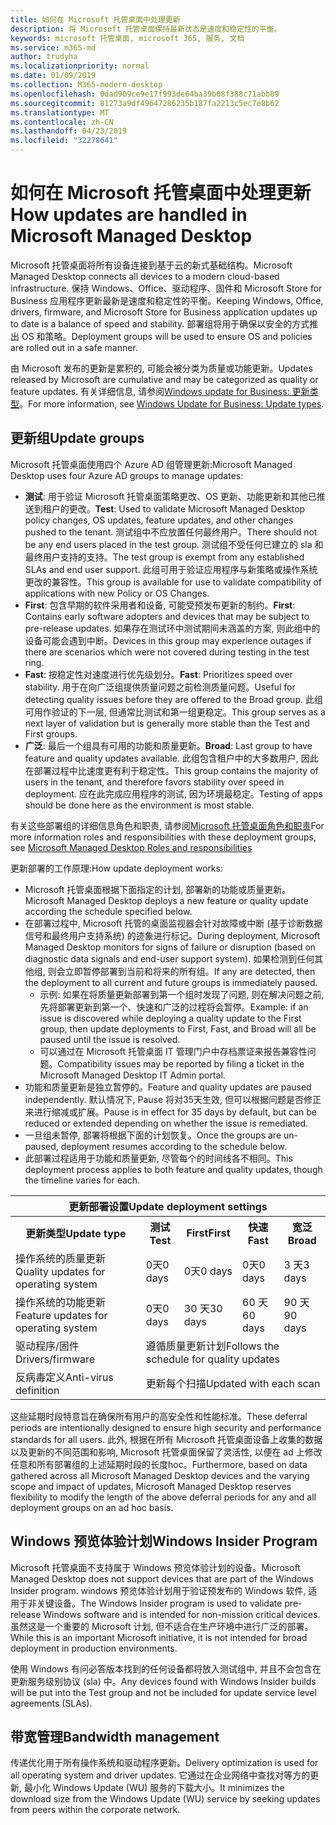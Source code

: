 ```yaml
---
title: 如何在 Microsoft 托管桌面中处理更新
description: 将 Microsoft 托管桌面保持最新状态是速度和稳定性的平衡。
keywords: microsoft 托管桌面, microsoft 365, 服务, 文档
ms.service: m365-md
author: trudyha
ms.localizationpriority: normal
ms.date: 01/09/2019
ms.collection: M365-modern-desktop
ms.openlocfilehash: 0dad909ce9e17f993de64ba39b08f388c71abb89
ms.sourcegitcommit: 81273a9df49647286235b187fa2213c5ec7e8b62
ms.translationtype: MT
ms.contentlocale: zh-CN
ms.lasthandoff: 04/23/2019
ms.locfileid: "32278641"
---
```

# <a name="how-updates-are-handled-in-microsoft-managed-desktop"></a><span data-ttu-id="f5561-104">如何在 Microsoft 托管桌面中处理更新</span><span class="sxs-lookup"><span data-stu-id="f5561-104">How updates are handled in Microsoft Managed Desktop</span></span>


<!--This topic is the target for a "Learn more" link in the Admin Portal (aka.ms/update-rings); do not delete.-->

<!--Update management -->

<span data-ttu-id="f5561-105">Microsoft 托管桌面将所有设备连接到基于云的新式基础结构。</span><span class="sxs-lookup"><span data-stu-id="f5561-105">Microsoft Managed Desktop connects all devices to a modern cloud-based infrastructure.</span></span> <span data-ttu-id="f5561-106">保持 Windows、Office、驱动程序、固件和 Microsoft Store for Business 应用程序更新最新是速度和稳定性的平衡。</span><span class="sxs-lookup"><span data-stu-id="f5561-106">Keeping Windows, Office, drivers, firmware, and Microsoft Store for Business application updates up to date is a balance of speed and stability.</span></span> <span data-ttu-id="f5561-107">部署组将用于确保以安全的方式推出 OS 和策略。</span><span class="sxs-lookup"><span data-stu-id="f5561-107">Deployment groups will be used to ensure OS and policies are rolled out in a safe manner.</span></span> 

<span data-ttu-id="f5561-108">由 Microsoft 发布的更新是累积的, 可能会被分类为质量或功能更新。</span><span class="sxs-lookup"><span data-stu-id="f5561-108">Updates released by Microsoft are cumulative and may be categorized as quality or feature updates.</span></span>
<span data-ttu-id="f5561-109">有关详细信息, 请参阅[Windows update for Business: 更新类型](https://docs.microsoft.com/windows/deployment/update/waas-manage-updates-wufb#update-types)。</span><span class="sxs-lookup"><span data-stu-id="f5561-109">For more information, see [Windows Update for Business: Update types](https://docs.microsoft.com/windows/deployment/update/waas-manage-updates-wufb#update-types).</span></span> 

## <a name="update-groups"></a><span data-ttu-id="f5561-110">更新组</span><span class="sxs-lookup"><span data-stu-id="f5561-110">Update groups</span></span>

<span data-ttu-id="f5561-111">Microsoft 托管桌面使用四个 Azure AD 组管理更新:</span><span class="sxs-lookup"><span data-stu-id="f5561-111">Microsoft Managed Desktop uses four Azure AD groups to manage updates:</span></span>

- <span data-ttu-id="f5561-112">**测试**: 用于验证 Microsoft 托管桌面策略更改、OS 更新、功能更新和其他已推送到租户的更改。</span><span class="sxs-lookup"><span data-stu-id="f5561-112">**Test**: Used to validate Microsoft Managed Desktop policy changes, OS updates, feature updates, and other changes pushed to the tenant.</span></span> <span data-ttu-id="f5561-113">测试组中不应放置任何最终用户。</span><span class="sxs-lookup"><span data-stu-id="f5561-113">There should not be any end users placed in the test group.</span></span> <span data-ttu-id="f5561-114">测试组不受任何已建立的 sla 和最终用户支持的支持。</span><span class="sxs-lookup"><span data-stu-id="f5561-114">The test group is exempt from any established SLAs and end user support.</span></span> <span data-ttu-id="f5561-115">此组可用于验证应用程序与新策略或操作系统更改的兼容性。</span><span class="sxs-lookup"><span data-stu-id="f5561-115">This group is available for use to validate compatibility of applications with new Policy or OS Changes.</span></span>  
- <span data-ttu-id="f5561-116">**First**: 包含早期的软件采用者和设备, 可能受预发布更新的制约。</span><span class="sxs-lookup"><span data-stu-id="f5561-116">**First**: Contains early software adopters and devices that may be subject to pre-release updates.</span></span> <span data-ttu-id="f5561-117">如果存在测试环中测试期间未涵盖的方案, 则此组中的设备可能会遇到中断。</span><span class="sxs-lookup"><span data-stu-id="f5561-117">Devices in this group may experience outages if there are scenarios which were not covered during testing in the test ring.</span></span>
- <span data-ttu-id="f5561-118">**Fast**: 按稳定性对速度进行优先级划分。</span><span class="sxs-lookup"><span data-stu-id="f5561-118">**Fast**: Prioritizes speed over stability.</span></span> <span data-ttu-id="f5561-119">用于在向广泛组提供质量问题之前检测质量问题。</span><span class="sxs-lookup"><span data-stu-id="f5561-119">Useful for detecting quality issues before they are offered to the Broad group.</span></span> <span data-ttu-id="f5561-120">此组可用作验证的下一层, 但通常比测试和第一组更稳定。</span><span class="sxs-lookup"><span data-stu-id="f5561-120">This group serves as a next layer of validation but is generally more stable than the Test and First groups.</span></span> 
- <span data-ttu-id="f5561-121">**广泛**: 最后一个组具有可用的功能和质量更新。</span><span class="sxs-lookup"><span data-stu-id="f5561-121">**Broad**: Last group to have feature and quality updates available.</span></span> <span data-ttu-id="f5561-122">此组包含租户中的大多数用户, 因此在部署过程中比速度更有利于稳定性。</span><span class="sxs-lookup"><span data-stu-id="f5561-122">This group contains the majority of users in the tenant, and therefore favors stability over speed in deployment.</span></span> <span data-ttu-id="f5561-123">应在此完成应用程序的测试, 因为环境最稳定。</span><span class="sxs-lookup"><span data-stu-id="f5561-123">Testing of apps should be done here as the environment is most stable.</span></span> 

<span data-ttu-id="f5561-124">有关这些部署组的详细信息角色和职责, 请参阅[Microsoft 托管桌面角色和职责](../intro/roles-and-responsibilities.md)</span><span class="sxs-lookup"><span data-stu-id="f5561-124">For more information roles and responsibilities with these deployment groups, see [Microsoft Managed Desktop Roles and responsibilities](../intro/roles-and-responsibilities.md)</span></span>

<span data-ttu-id="f5561-125">更新部署的工作原理:</span><span class="sxs-lookup"><span data-stu-id="f5561-125">How update deployment works:</span></span>
- <span data-ttu-id="f5561-126">Microsoft 托管桌面根据下面指定的计划, 部署新的功能或质量更新。</span><span class="sxs-lookup"><span data-stu-id="f5561-126">Microsoft Managed Desktop deploys a new feature or quality update according the schedule specified below.</span></span>
- <span data-ttu-id="f5561-127">在部署过程中, Microsoft 托管的桌面监视器会针对故障或中断 (基于诊断数据信号和最终用户支持系统) 的迹象进行标记。</span><span class="sxs-lookup"><span data-stu-id="f5561-127">During deployment, Microsoft Managed Desktop monitors for signs of failure or disruption (based on diagnostic data signals and end-user support system).</span></span> <span data-ttu-id="f5561-128">如果检测到任何其他组, 则会立即暂停部署到当前和将来的所有组。</span><span class="sxs-lookup"><span data-stu-id="f5561-128">If any are detected, then the deployment to all current and future groups is immediately paused.</span></span>
    - <span data-ttu-id="f5561-129">示例: 如果在将质量更新部署到第一个组时发现了问题, 则在解决问题之前, 先将部署更新到第一个、快速和广泛的过程将会暂停。</span><span class="sxs-lookup"><span data-stu-id="f5561-129">Example: if an issue is discovered while deploying a quality update to the First group, then update deployments to First, Fast, and Broad will all be paused until the issue is resolved.</span></span>
    - <span data-ttu-id="f5561-130">可以通过在 Microsoft 托管桌面 IT 管理门户中存档票证来报告兼容性问题。</span><span class="sxs-lookup"><span data-stu-id="f5561-130">Compatibility issues may be reported by filing a ticket in the Microsoft Managed Desktop IT Admin portal.</span></span>
- <span data-ttu-id="f5561-131">功能和质量更新是独立暂停的。</span><span class="sxs-lookup"><span data-stu-id="f5561-131">Feature and quality updates are paused independently.</span></span> <span data-ttu-id="f5561-132">默认情况下, Pause 将对35天生效, 但可以根据问题是否修正来进行缩减或扩展。</span><span class="sxs-lookup"><span data-stu-id="f5561-132">Pause is in effect for 35 days by default, but can be reduced or extended depending on whether the issue is remediated.</span></span>
- <span data-ttu-id="f5561-133">一旦组未暂停, 部署将根据下面的计划恢复。</span><span class="sxs-lookup"><span data-stu-id="f5561-133">Once the groups are un-paused, deployment resumes according to the schedule below.</span></span>
- <span data-ttu-id="f5561-134">此部署过程适用于功能和质量更新, 尽管每个的时间线各不相同。</span><span class="sxs-lookup"><span data-stu-id="f5561-134">This deployment process applies to both feature and quality updates, though the timeline varies for each.</span></span>

<table>
<tr><th colspan="5"><span data-ttu-id="f5561-135">更新部署设置</span><span class="sxs-lookup"><span data-stu-id="f5561-135">Update deployment settings</span></span></th></tr>
<tr><th><span data-ttu-id="f5561-136">更新类型</span><span class="sxs-lookup"><span data-stu-id="f5561-136">Update type</span></span></th><th><span data-ttu-id="f5561-137">测试</span><span class="sxs-lookup"><span data-stu-id="f5561-137">Test</span></span></th><th><span data-ttu-id="f5561-138">First</span><span class="sxs-lookup"><span data-stu-id="f5561-138">First</span></span></th><th><span data-ttu-id="f5561-139">快速</span><span class="sxs-lookup"><span data-stu-id="f5561-139">Fast</span></span></th><th><span data-ttu-id="f5561-140">宽泛</span><span class="sxs-lookup"><span data-stu-id="f5561-140">Broad</span></span></th></tr>
<tr><td><span data-ttu-id="f5561-141">操作系统的质量更新</span><span class="sxs-lookup"><span data-stu-id="f5561-141">Quality updates for operating system</span></span></td><td><span data-ttu-id="f5561-142">0天</span><span class="sxs-lookup"><span data-stu-id="f5561-142">0 days</span></span></td><td><span data-ttu-id="f5561-143">0天</span><span class="sxs-lookup"><span data-stu-id="f5561-143">0 days</span></span></td><td><span data-ttu-id="f5561-144">0天</span><span class="sxs-lookup"><span data-stu-id="f5561-144">0 days</span></span></td><td><span data-ttu-id="f5561-145">3 天</span><span class="sxs-lookup"><span data-stu-id="f5561-145">3 days</span></span></td></tr>
<tr><td><span data-ttu-id="f5561-146">操作系统的功能更新</span><span class="sxs-lookup"><span data-stu-id="f5561-146">Feature updates for operating system</span></span></td><td><span data-ttu-id="f5561-147">0天</span><span class="sxs-lookup"><span data-stu-id="f5561-147">0 days</span></span></td><td><span data-ttu-id="f5561-148">30 天</span><span class="sxs-lookup"><span data-stu-id="f5561-148">30 days</span></span></td><td><span data-ttu-id="f5561-149">60 天</span><span class="sxs-lookup"><span data-stu-id="f5561-149">60 days</span></span></td><td><span data-ttu-id="f5561-150">90 天</span><span class="sxs-lookup"><span data-stu-id="f5561-150">90 days</span></span></td></tr>
<tr><td><span data-ttu-id="f5561-151">驱动程序/固件</span><span class="sxs-lookup"><span data-stu-id="f5561-151">Drivers/firmware</span></span></td><td colspan="4"><span data-ttu-id="f5561-152">遵循质量更新计划</span><span class="sxs-lookup"><span data-stu-id="f5561-152">Follows the schedule for quality updates</span></span></td></tr>
<tr><td><span data-ttu-id="f5561-153">反病毒定义</span><span class="sxs-lookup"><span data-stu-id="f5561-153">Anti-virus definition</span></span></td><td colspan="4"><span data-ttu-id="f5561-154">更新每个扫描</span><span class="sxs-lookup"><span data-stu-id="f5561-154">Updated with each scan</span></span></td></tr>
</table>

<span data-ttu-id="f5561-155">这些延期时段特意旨在确保所有用户的高安全性和性能标准。</span><span class="sxs-lookup"><span data-stu-id="f5561-155">These deferral periods are intentionally designed to ensure high security and performance standards for all users.</span></span> <span data-ttu-id="f5561-156">此外, 根据在所有 Microsoft 托管桌面设备上收集的数据以及更新的不同范围和影响, Microsoft 托管桌面保留了灵活性, 以便在 ad 上修改任意和所有部署组的上述延期时段的长度hoc。</span><span class="sxs-lookup"><span data-stu-id="f5561-156">Furthermore, based on data gathered across all Microsoft Managed Desktop devices and the varying scope and impact of updates, Microsoft Managed Desktop reserves flexibility to modify the length of the above deferral periods for any and all deployment groups on an ad hoc basis.</span></span>

## <a name="windows-insider-program"></a><span data-ttu-id="f5561-157">Windows 预览体验计划</span><span class="sxs-lookup"><span data-stu-id="f5561-157">Windows Insider Program</span></span>

<span data-ttu-id="f5561-158">Microsoft 托管桌面不支持属于 Windows 预览体验计划的设备。</span><span class="sxs-lookup"><span data-stu-id="f5561-158">Microsoft Managed Desktop does not support devices that are part of the Windows Insider program.</span></span> <span data-ttu-id="f5561-159">windows 预览体验计划用于验证预发布的 Windows 软件, 适用于非关键设备。</span><span class="sxs-lookup"><span data-stu-id="f5561-159">The Windows Insider program is used to validate pre-release Windows software and is intended for non-mission critical devices.</span></span> <span data-ttu-id="f5561-160">虽然这是一个重要的 Microsoft 计划, 但不适合在生产环境中进行广泛的部署。</span><span class="sxs-lookup"><span data-stu-id="f5561-160">While this is an important Microsoft initiative, it is not intended for broad deployment in production environments.</span></span> 

<span data-ttu-id="f5561-161">使用 Windows 有问必答版本找到的任何设备都将放入测试组中, 并且不会包含在更新服务级别协议 (sla) 中。</span><span class="sxs-lookup"><span data-stu-id="f5561-161">Any devices found with Windows Insider builds will be put into the Test group and not be included for update service level agreements (SLAs).</span></span>

## <a name="bandwidth-management"></a><span data-ttu-id="f5561-162">带宽管理</span><span class="sxs-lookup"><span data-stu-id="f5561-162">Bandwidth management</span></span>

<span data-ttu-id="f5561-163">传递优化用于所有操作系统和驱动程序更新。</span><span class="sxs-lookup"><span data-stu-id="f5561-163">Delivery optimization is used for all operating system and driver updates.</span></span> <span data-ttu-id="f5561-164">它通过在企业网络中查找对等方的更新, 最小化 Windows Update (WU) 服务的下载大小。</span><span class="sxs-lookup"><span data-stu-id="f5561-164">It minimizes the download size from the Windows Update (WU) service by seeking updates from peers within the corporate network.</span></span>



